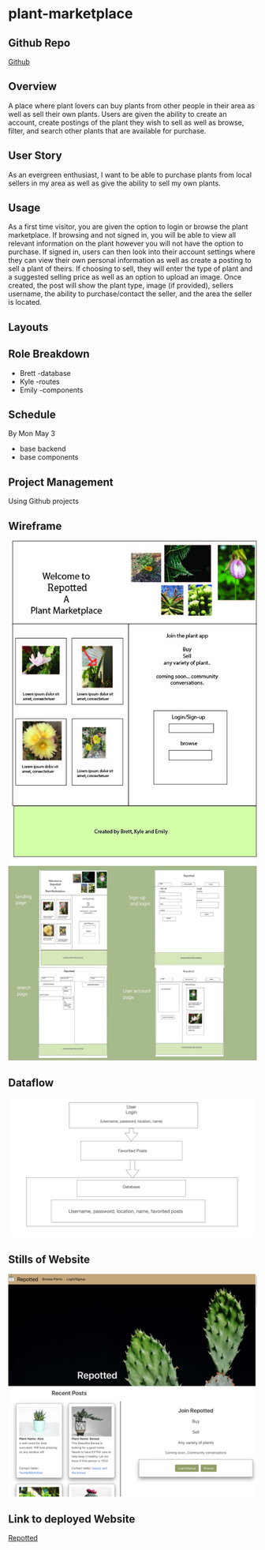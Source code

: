 # plant-marketplace


## Github Repo
[Github](https://github.com/bhfreeman/plant-marketplace)


## Overview
A place where plant lovers can buy plants from other people in their area as well as sell their own plants. Users are given the ability to create an account, create postings of the plant they wish to sell as well as browse, filter, and search other plants that are available for purchase. 


## User Story 
As an evergreen enthusiast, I want to be able to purchase plants from local sellers in my area as well as give the ability to sell my own plants.  


## Usage  
As a first time visitor, you are given the option to login or browse the plant marketplace. If browsing and not signed in, you will be able to view all relevant information on the plant however you will not have the option to purchase. If signed in, users can then look into their account settings where they can view their own personal information as well as create a posting to sell a plant of theirs. If choosing to sell, they will enter the type of plant and a suggested selling price as well as an option to upload an image. Once created, the post will show the plant type, image (if provided), sellers username, the ability to purchase/contact the seller, and the area the seller is located. 


## Layouts


## Role Breakdown
- Brett
     -database
- Kyle
     -routes 
- Emily
    -components


## Schedule
By Mon May 3
- base backend
- base components


## Project Management
Using Github projects


## Wireframe

![plant-marketplace](client/src/images/plant.jpg)
![plant-marketplace](client/src/images/wireframe.jpg)  

## Dataflow  

![data-flow](client/src/images/data-flow.png)

## Stills of Website

![plant-marketplace](client/src/images/screen1.png)
![plant-marketplace](client/src/images/screen2.png)

## Link to deployed Website
[Repotted](https://repotted.herokuapp.com)